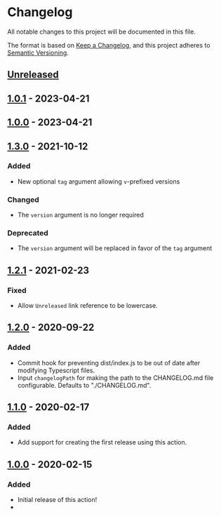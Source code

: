 # Changelog

All notable changes to this project will be documented in this file.

The format is based on [Keep a Changelog](https://keepachangelog.com/en/1.0.0/),
and this project adheres to [Semantic Versioning](https://semver.org/spec/v2.0.0.html).

## [Unreleased]

## [1.0.1] - 2023-04-21

## [1.0.0] - 2023-04-21

## [1.3.0] - 2021-10-12

### Added

-   New optional `tag` argument allowing `v`-prefixed versions

### Changed

-   The `version` argument is no longer required

### Deprecated

-   The `version` argument will be replaced in favor of the `tag` argument

## [1.2.1] - 2021-02-23

### Fixed

-   Allow `Unreleased` link reference to be lowercase.

## [1.2.0] - 2020-09-22

### Added

-   Commit hook for preventing dist/index.js to be out of date after modifying Typescript files.
-   Input `changelogPath` for making the path to the CHANGELOG.md file configurable. Defaults to "./CHANGELOG.md".

## [1.1.0] - 2020-02-17

### Added

-   Add support for creating the first release using this action.

## [1.0.0] - 2020-02-15

### Added

-   Initial release of this action!
-

[Unreleased]: https://github.com/felixncheng/bk-repo/compare/1.0.1...HEAD

[1.0.1]: https://github.com/felixncheng/bk-repo/compare/1.0.0...1.0.1

[1.0.0]: https://github.com/felixncheng/bk-repo/compare/1.3.0...1.0.0

[1.3.0]: https://github.com/thomaseizinger/keep-a-changelog-new-release/compare/1.2.1...1.3.0

[1.2.1]: https://github.com/thomaseizinger/keep-a-changelog-new-release/compare/1.2.0...1.2.1

[1.2.0]: https://github.com/thomaseizinger/keep-a-changelog-new-release/compare/1.1.0...1.2.0

[1.1.0]: https://github.com/thomaseizinger/keep-a-changelog-new-release/compare/1.0.0...1.1.0

[1.0.0]: https://github.com/thomaseizinger/keep-a-changelog-new-release/compare/8f254ca247120d87500da53956ae6c0c9d9fae3e...1.0.0
